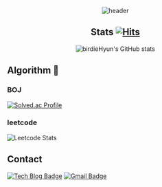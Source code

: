 <div align='center'>
  
![header](https://capsule-render.vercel.app/api?type=Wave&text=birdie-git&height=300)

## Stats [![Hits](https://hits.seeyoufarm.com/api/count/incr/badge.svg?url=https%3A%2F%2Fgithub.com%2FbirdieHyun&count_bg=%2379C83D&title_bg=%23555555&icon=&icon_color=%23E7E7E7&title=hits&edge_flat=false)](https://hits.seeyoufarm.com)
![birdieHyun's GitHub stats](https://github-readme-stats.vercel.app/api?username=birdieHyun&show_icons=true&theme=radical)
</div>


## Algorithm 🧠
### BOJ
[![Solved.ac Profile](http://mazassumnida.wtf/api/v2/generate_badge?boj=flaehdan)](https://solved.ac/flaehdan/)
### leetcode
![Leetcode Stats](https://leetcard.jacoblin.cool/birdieHyun)

## Contact
[![Tech Blog Badge](http://img.shields.io/badge/-Tech%20blog-black?style=flat-square&link=https://birdie-hyun.tistory.com/)](https://birdie-hyun.tistory.com/)
[![Gmail Badge](https://img.shields.io/badge/Gmail-d14836?style=flat-square&logo=Gmail&logoColor=white&link=mailto:flaehan@gmail.com)](mailto:flaehdan@gmail.com)
